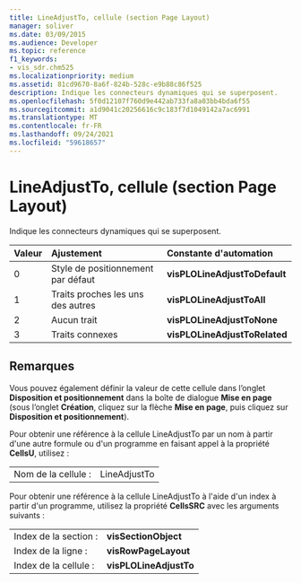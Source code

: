 ```yaml
---
title: LineAdjustTo, cellule (section Page Layout)
manager: soliver
ms.date: 03/09/2015
ms.audience: Developer
ms.topic: reference
f1_keywords:
- vis_sdr.chm525
ms.localizationpriority: medium
ms.assetid: 81cd9670-8a6f-824b-528c-e9b88c86f525
description: Indique les connecteurs dynamiques qui se superposent.
ms.openlocfilehash: 5f0d12107f760d9e442ab733fa8a03bb4bda6f55
ms.sourcegitcommit: a1d9041c20256616c9c183f7d1049142a7ac6991
ms.translationtype: MT
ms.contentlocale: fr-FR
ms.lasthandoff: 09/24/2021
ms.locfileid: "59618657"
---
```

# <a name="lineadjustto-cell-page-layout-section"></a>LineAdjustTo, cellule (section Page Layout)

Indique les connecteurs dynamiques qui se superposent.
  
|**Valeur**|**Ajustement**|**Constante d'automation**|
|:-----|:-----|:-----|
|0  <br/> |Style de positionnement par défaut  <br/> |**visPLOLineAdjustToDefault** <br/> |
|1  <br/> |Traits proches les uns des autres  <br/> |**visPLOLineAdjustToAll** <br/> |
|2  <br/> |Aucun trait  <br/> |**visPLOLineAdjustToNone** <br/> |
|3  <br/> |Traits connexes  <br/> |**visPLOLineAdjustToRelated** <br/> |
   
## <a name="remarks"></a>Remarques

Vous pouvez également définir la valeur de cette cellule dans l’onglet **Disposition et positionnement** dans la boîte de dialogue **Mise en page** (sous l’onglet **Création**, cliquez sur la flèche **Mise en page**, puis cliquez sur **Disposition et positionnement**).
  
Pour obtenir une référence à la cellule LineAdjustTo par un nom à partir d'une autre formule ou d'un programme en faisant appel à la propriété **CellsU**, utilisez : 
  
|||
|:-----|:-----|
|Nom de la cellule :  <br/> |LineAdjustTo  <br/> |
   
Pour obtenir une référence à la cellule LineAdjustTo à l'aide d'un index à partir d'un programme, utilisez la propriété **CellsSRC** avec les arguments suivants : 
  
|||
|:-----|:-----|
|Index de la section :  <br/> |**visSectionObject** <br/> |
|Index de la ligne :  <br/> |**visRowPageLayout** <br/> |
|Index de la cellule :  <br/> |**visPLOLineAdjustTo** <br/> |
   

